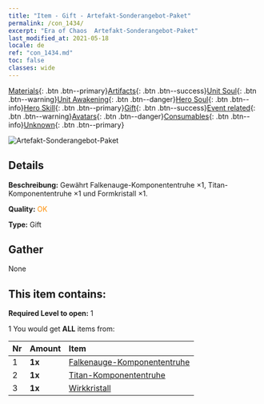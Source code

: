 ```yaml
---
title: "Item - Gift - Artefakt-Sonderangebot-Paket"
permalink: /con_1434/
excerpt: "Era of Chaos  Artefakt-Sonderangebot-Paket"
last_modified_at: 2021-05-18
locale: de
ref: "con_1434.md"
toc: false
classes: wide
---
```

 [Materials](/ItemsDE/){: .btn .btn--primary}[Artifacts](/ItemsDE/Artifacts/){: .btn .btn--success}[Unit Soul](/ItemsDE/UnitSoul/){: .btn .btn--warning}[Unit Awakening](/ItemsDE/UnitAwakening/){: .btn .btn--danger}[Hero Soul](/ItemsDE/HeroSoul/){: .btn .btn--info}[Hero Skill](/ItemsDE/HeroSkill/){: .btn .btn--primary}[Gift](/ItemsDE/Gift/){: .btn .btn--success}[Event related](/ItemsDE/Events/){: .btn .btn--warning}[Avatars](/ItemsDE/Avatars/){: .btn .btn--danger}[Consumables](/ItemsDE/Consumables/){: .btn .btn--info}[Unknown](/ItemsDE/Unknown/){: .btn .btn--primary}

 ![Artefakt-Sonderangebot-Paket](/images/t/i_907048.png)

## Details
 **Beschreibung:** Gewährt Falkenauge-Komponententruhe ×1, Titan-Komponententruhe ×1 und Formkristall ×1.

 **Quality:** <span style="color: #FF8C00">OK</span>

 **Type:** Gift

## Gather

  None

## This item contains:

 **Required Level to open:** 1

 1 You would get **ALL** items  from:

  | Nr | Amount |     Item    |
  |:---|:-------|:------------|
  | 1 |  **1x** | [Falkenauge-Komponententruhe](/ItemsDE/con_1349/) |  | 
  | 2 |  **1x** | [Titan-Komponententruhe](/ItemsDE/con_1343/) |  | 
  | 3 |  **1x** | [Wirkkristall](/ItemsDE/art_189/) |  | 
